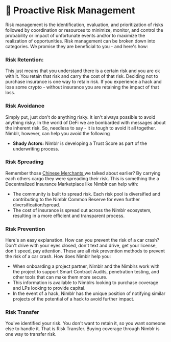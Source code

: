 # 🦺 Proactive Risk Management

Risk management is the identification, evaluation, and prioritization of risks followed by coordination or resources to minimize, monitor, and control the probability or impact of unfortunate events and/or to maximize the realization of opportunities. Risk management can be broken down into categories. We promise they are beneficial to you - and here's how:&#x20;

### Risk Retention:

This just means that you understand there is a certain risk and you are ok with it. You retain that risk and carry the cost of that risk. Deciding not to purchase insurance is one way to retain risk. If you experience a hack and lose some crypto - without insurance you are retaining the impact of that loss.&#x20;

### Risk Avoidance

Simply put, just don't do anything risky. It isn't always possible to avoid anything risky. In the world of DeFi we are bombarded with messages about the inherent risk. So, needless to say - it is tough to avoid it all together. Nimblr, however, can help you avoid the following

* **Shady Actors:** Nimblr is developing a Trust Score as part of the underwriting process.&#x20;

### Risk Spreading

Remember those [Chinese Merchants ](insurance-101-ish.md#insurancehistory)we talked about earlier? By carrying each others cargo they were spreading their risk. This is something the a Decentralized Insurance Marketplace like Nimblr can help with:&#x20;

* The community is built to spread risk. Each risk pool is diversified and contributing to the Nimblr Common Reserve for even further diversification/spread.
* The cost of insurance is spread out across the Nimblr ecosystem, resulting in a more efficient and transparent process.&#x20;

### Risk Prevention

Here's an easy explanation. How can you prevent the risk of a car crash? Don't drive with your eyes closed, don't text and drive, get your license, don't speed, pay attention. These are all risk prevention methods to prevent the risk of a car crash. How does Nimblr help you:&#x20;

* When onboarding a project partner, Nimblr and the Nimblrs work with the project to support Smart Contract Audits, penetration testing, and other tools that can make them more secure.&#x20;
* This information is available to Nimblrs looking to purchase coverage and LPs looking to provide capital.&#x20;
* In the event of a hack, Nimblr has the unique position of notifying similar projects of the potential of a hack to avoid further impact.&#x20;

### Risk Transfer

You've identified your risk. You don't want to retain it, so you want someone else to handle it. That is Risk Transfer. Buying coverage through Nimblr is one way to transfer risk.&#x20;
